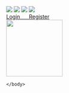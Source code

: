 <html>
    <head>
        <title>TP Web - HTML - CSS (Header)</title>
        <link rel="stylesheet" type="text/css" href="styles.css">
        <link rel="icon" type="images/png" href="/sus/images/logo.png">
    </head>
    <body>
        <script src="ja.js" type="text/javascript"></script>
        <div class="social_icon" style="width: 100%;">
            <a href="https://facebook.com" target="_blank"><img src="images/icon1.png"></a>
            <a href="https://twitter.com" target="_blank"><img src="images/icon2.png"></a>
            <a href="https://instagram.com" target="_blank"><img src="images/icon3.png"></a>
            <a href="https://linkedin.com" target="_blank"><img src="images/icon4.png"></a>
        </div>
        <div class="cls">
           <a href="#" class="btn btn-left"><span class="col" style="word-spacing: 20px; ">Login </span>  </a>
            <a href="#" class="btn"><span class="col" >  Register</span></a>
        </div>
        <div class="logo">
            <a href="#"><img width="150px" src="images/logo.jpg"></a>
        </div>
       
    </body>
</html>
